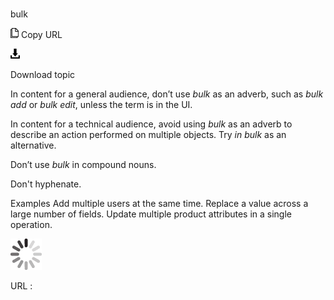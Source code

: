 ﻿# 

bulk

![Copy URL](media/bulk/Copy.png)
Copy URL

![Download](media/bulk/Download.png)

Download topic

In content for a general audience, don’t use *bulk* as an adverb, such as *bulk add* or *bulk edit*, unless the term is in the UI.

In content for a technical audience, avoid using *bulk* as an adverb to describe an action performed on multiple objects. Try *in bulk* as an alternative.

Don’t use *bulk* in compound nouns. 

Don't hyphenate.

Examples
Add multiple users at the same time.
Replace a value across a large number of fields.
Update multiple product attributes in a single operation.

![In progress](media/bulk/activity-large.gif)

URL :
